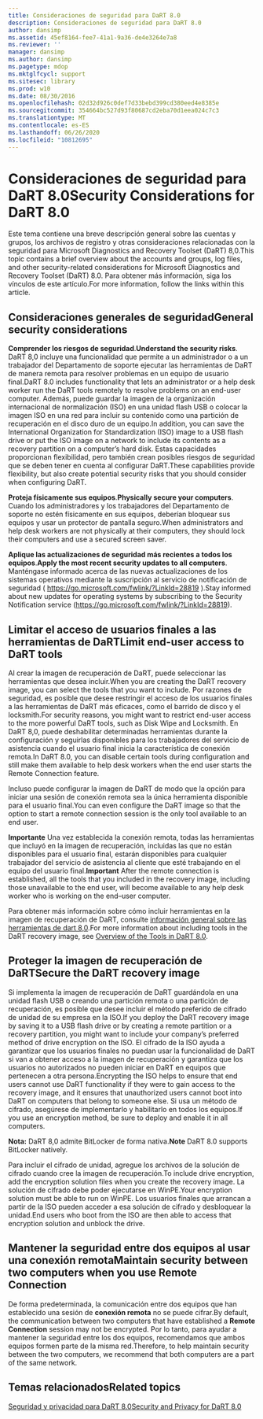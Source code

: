 ```yaml
---
title: Consideraciones de seguridad para DaRT 8.0
description: Consideraciones de seguridad para DaRT 8.0
author: dansimp
ms.assetid: 45ef8164-fee7-41a1-9a36-de4e3264e7a8
ms.reviewer: ''
manager: dansimp
ms.author: dansimp
ms.pagetype: mdop
ms.mktglfcycl: support
ms.sitesec: library
ms.prod: w10
ms.date: 08/30/2016
ms.openlocfilehash: 02d32d926c0def7d33bebd399cd380eed4e8385e
ms.sourcegitcommit: 354664bc527d93f80687cd2eba70d1eea024c7c3
ms.translationtype: MT
ms.contentlocale: es-ES
ms.lasthandoff: 06/26/2020
ms.locfileid: "10812695"
---
```

# <span data-ttu-id="58ee6-103">Consideraciones de seguridad para DaRT 8.0</span><span class="sxs-lookup"><span data-stu-id="58ee6-103">Security Considerations for DaRT 8.0</span></span>


<span data-ttu-id="58ee6-104">Este tema contiene una breve descripción general sobre las cuentas y grupos, los archivos de registro y otras consideraciones relacionadas con la seguridad para Microsoft Diagnostics and Recovery Toolset (DaRT) 8,0.</span><span class="sxs-lookup"><span data-stu-id="58ee6-104">This topic contains a brief overview about the accounts and groups, log files, and other security-related considerations for Microsoft Diagnostics and Recovery Toolset (DaRT) 8.0.</span></span> <span data-ttu-id="58ee6-105">Para obtener más información, siga los vínculos de este artículo.</span><span class="sxs-lookup"><span data-stu-id="58ee6-105">For more information, follow the links within this article.</span></span>

## <span data-ttu-id="58ee6-106">Consideraciones generales de seguridad</span><span class="sxs-lookup"><span data-stu-id="58ee6-106">General security considerations</span></span>


<span data-ttu-id="58ee6-107">**Comprender los riesgos de seguridad**.</span><span class="sxs-lookup"><span data-stu-id="58ee6-107">**Understand the security risks**.</span></span> <span data-ttu-id="58ee6-108">DaRT 8,0 incluye una funcionalidad que permite a un administrador o a un trabajador del Departamento de soporte ejecutar las herramientas de DaRT de manera remota para resolver problemas en un equipo de usuario final.</span><span class="sxs-lookup"><span data-stu-id="58ee6-108">DaRT 8.0 includes functionality that lets an administrator or a help desk worker run the DaRT tools remotely to resolve problems on an end-user computer.</span></span> <span data-ttu-id="58ee6-109">Además, puede guardar la imagen de la organización internacional de normalización (ISO) en una unidad flash USB o colocar la imagen ISO en una red para incluir su contenido como una partición de recuperación en el disco duro de un equipo.</span><span class="sxs-lookup"><span data-stu-id="58ee6-109">In addition, you can save the International Organization for Standardization (ISO) image to a USB flash drive or put the ISO image on a network to include its contents as a recovery partition on a computer’s hard disk.</span></span> <span data-ttu-id="58ee6-110">Estas capacidades proporcionan flexibilidad, pero también crean posibles riesgos de seguridad que se deben tener en cuenta al configurar DaRT.</span><span class="sxs-lookup"><span data-stu-id="58ee6-110">These capabilities provide flexibility, but also create potential security risks that you should consider when configuring DaRT.</span></span>

<span data-ttu-id="58ee6-111">**Proteja físicamente sus equipos**.</span><span class="sxs-lookup"><span data-stu-id="58ee6-111">**Physically secure your computers**.</span></span> <span data-ttu-id="58ee6-112">Cuando los administradores y los trabajadores del Departamento de soporte no estén físicamente en sus equipos, deberían bloquear sus equipos y usar un protector de pantalla seguro.</span><span class="sxs-lookup"><span data-stu-id="58ee6-112">When administrators and help desk workers are not physically at their computers, they should lock their computers and use a secured screen saver.</span></span>

<span data-ttu-id="58ee6-113">**Aplique las actualizaciones de seguridad más recientes a todos los equipos**.</span><span class="sxs-lookup"><span data-stu-id="58ee6-113">**Apply the most recent security updates to all computers**.</span></span> <span data-ttu-id="58ee6-114">Manténgase informado acerca de las nuevas actualizaciones de los sistemas operativos mediante la suscripción al servicio de notificación de seguridad ( <https://go.microsoft.com/fwlink/?LinkId=28819> ).</span><span class="sxs-lookup"><span data-stu-id="58ee6-114">Stay informed about new updates for operating systems by subscribing to the Security Notification service (<https://go.microsoft.com/fwlink/?LinkId=28819>).</span></span>

## <span data-ttu-id="58ee6-115">Limitar el acceso de usuarios finales a las herramientas de DaRT</span><span class="sxs-lookup"><span data-stu-id="58ee6-115">Limit end-user access to DaRT tools</span></span>


<span data-ttu-id="58ee6-116">Al crear la imagen de recuperación de DaRT, puede seleccionar las herramientas que desea incluir.</span><span class="sxs-lookup"><span data-stu-id="58ee6-116">When you are creating the DaRT recovery image, you can select the tools that you want to include.</span></span> <span data-ttu-id="58ee6-117">Por razones de seguridad, es posible que desee restringir el acceso de los usuarios finales a las herramientas de DaRT más eficaces, como el barrido de disco y el locksmith.</span><span class="sxs-lookup"><span data-stu-id="58ee6-117">For security reasons, you might want to restrict end-user access to the more powerful DaRT tools, such as Disk Wipe and Locksmith.</span></span> <span data-ttu-id="58ee6-118">En DaRT 8,0, puede deshabilitar determinadas herramientas durante la configuración y seguirlas disponibles para los trabajadores del servicio de asistencia cuando el usuario final inicia la característica de conexión remota.</span><span class="sxs-lookup"><span data-stu-id="58ee6-118">In DaRT 8.0, you can disable certain tools during configuration and still make them available to help desk workers when the end user starts the Remote Connection feature.</span></span>

<span data-ttu-id="58ee6-119">Incluso puede configurar la imagen de DaRT de modo que la opción para iniciar una sesión de conexión remota sea la única herramienta disponible para el usuario final.</span><span class="sxs-lookup"><span data-stu-id="58ee6-119">You can even configure the DaRT image so that the option to start a remote connection session is the only tool available to an end user.</span></span>

<span data-ttu-id="58ee6-120">**Importante**  Una vez establecida la conexión remota, todas las herramientas que incluyó en la imagen de recuperación, incluidas las que no están disponibles para el usuario final, estarán disponibles para cualquier trabajador del servicio de asistencia al cliente que esté trabajando en el equipo del usuario final.</span><span class="sxs-lookup"><span data-stu-id="58ee6-120">**Important** After the remote connection is established, all the tools that you included in the recovery image, including those unavailable to the end user, will become available to any help desk worker who is working on the end–user computer.</span></span>

 

<span data-ttu-id="58ee6-121">Para obtener más información sobre cómo incluir herramientas en la imagen de recuperación de DaRT, consulte [información general sobre las herramientas de dart 8,0](overview-of-the-tools-in-dart-80-dart-8.md).</span><span class="sxs-lookup"><span data-stu-id="58ee6-121">For more information about including tools in the DaRT recovery image, see [Overview of the Tools in DaRT 8.0](overview-of-the-tools-in-dart-80-dart-8.md).</span></span>

## <span data-ttu-id="58ee6-122">Proteger la imagen de recuperación de DaRT</span><span class="sxs-lookup"><span data-stu-id="58ee6-122">Secure the DaRT recovery image</span></span>


<span data-ttu-id="58ee6-123">Si implementa la imagen de recuperación de DaRT guardándola en una unidad flash USB o creando una partición remota o una partición de recuperación, es posible que desee incluir el método preferido de cifrado de unidad de su empresa en la ISO.</span><span class="sxs-lookup"><span data-stu-id="58ee6-123">If you deploy the DaRT recovery image by saving it to a USB flash drive or by creating a remote partition or a recovery partition, you might want to include your company’s preferred method of drive encryption on the ISO.</span></span> <span data-ttu-id="58ee6-124">El cifrado de la ISO ayuda a garantizar que los usuarios finales no puedan usar la funcionalidad de DaRT si van a obtener acceso a la imagen de recuperación y garantiza que los usuarios no autorizados no pueden iniciar en DaRT en equipos que pertenecen a otra persona.</span><span class="sxs-lookup"><span data-stu-id="58ee6-124">Encrypting the ISO helps to ensure that end users cannot use DaRT functionality if they were to gain access to the recovery image, and it ensures that unauthorized users cannot boot into DaRT on computers that belong to someone else.</span></span> <span data-ttu-id="58ee6-125">Si usa un método de cifrado, asegúrese de implementarlo y habilitarlo en todos los equipos.</span><span class="sxs-lookup"><span data-stu-id="58ee6-125">If you use an encryption method, be sure to deploy and enable it in all computers.</span></span>

<span data-ttu-id="58ee6-126">**Nota:**  DaRT 8,0 admite BitLocker de forma nativa.</span><span class="sxs-lookup"><span data-stu-id="58ee6-126">**Note** DaRT 8.0 supports BitLocker natively.</span></span>

 

<span data-ttu-id="58ee6-127">Para incluir el cifrado de unidad, agregue los archivos de la solución de cifrado cuando cree la imagen de recuperación.</span><span class="sxs-lookup"><span data-stu-id="58ee6-127">To include drive encryption, add the encryption solution files when you create the recovery image.</span></span> <span data-ttu-id="58ee6-128">La solución de cifrado debe poder ejecutarse en WinPE.</span><span class="sxs-lookup"><span data-stu-id="58ee6-128">Your encryption solution must be able to run on WinPE.</span></span> <span data-ttu-id="58ee6-129">Los usuarios finales que arrancan a partir de la ISO pueden acceder a esa solución de cifrado y desbloquear la unidad.</span><span class="sxs-lookup"><span data-stu-id="58ee6-129">End users who boot from the ISO are then able to access that encryption solution and unblock the drive.</span></span>

## <span data-ttu-id="58ee6-130">Mantener la seguridad entre dos equipos al usar una conexión remota</span><span class="sxs-lookup"><span data-stu-id="58ee6-130">Maintain security between two computers when you use Remote Connection</span></span>


<span data-ttu-id="58ee6-131">De forma predeterminada, la comunicación entre dos equipos que han establecido una sesión de **conexión remota** no se puede cifrar.</span><span class="sxs-lookup"><span data-stu-id="58ee6-131">By default, the communication between two computers that have established a **Remote Connection** session may not be encrypted.</span></span> <span data-ttu-id="58ee6-132">Por lo tanto, para ayudar a mantener la seguridad entre los dos equipos, recomendamos que ambos equipos formen parte de la misma red.</span><span class="sxs-lookup"><span data-stu-id="58ee6-132">Therefore, to help maintain security between the two computers, we recommend that both computers are a part of the same network.</span></span>

## <span data-ttu-id="58ee6-133">Temas relacionados</span><span class="sxs-lookup"><span data-stu-id="58ee6-133">Related topics</span></span>


[<span data-ttu-id="58ee6-134">Seguridad y privacidad para DaRT 8.0</span><span class="sxs-lookup"><span data-stu-id="58ee6-134">Security and Privacy for DaRT 8.0</span></span>](security-and-privacy-for-dart-80-dart-8.md)

 

 





